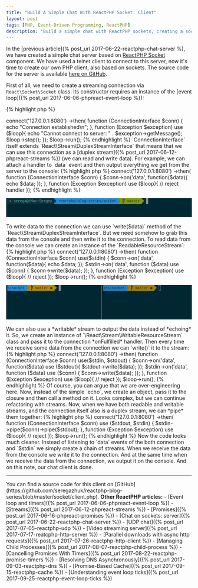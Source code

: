 ```yaml
---
title: "Build A Simple Chat With ReactPHP Socket: Client"
layout: post
tags: [PHP, Event-Driven Programming, ReactPHP]
description: "Build a simple chat with ReactPHP sockets, creating a socket client"
---
```


In the [previous article](% post_url 2017-06-22-reactphp-chat-server %), we have created a simple chat server based on [ReactPHP Socket](https://github.com/reactphp/socket) component. We have used a telnet client to connect to this server, now it's time to create our own PHP client, also based on sockets. The source code for the server is available [here on GitHub](https://github.com/seregazhuk/reactphp-blog-series/blob/master/socket/server.php).

First of all, we need to create a streaming connection via `React\Socket\Socket` class. Its constructor requires an instance of the [event loop]({% post_url 2017-06-06-phpreact-event-loop %}):

{% highlight php %}
<?php

use React\Socket\ConnectionInterface;

$loop = React\EventLoop\Factory::create();
$connector = new React\Socket\Connector($loop);
{% endhighlight %}

This class provides only a single method `connect($uri)` to connect to the server, which is listening on the specified URI. Remember that our [server]((% post_url 2017-06-22-reactphp-chat-server %)) is listening on `127.0.0.1:8080`. This method returns a [promise]({% post_url 2017-06-16-phpreact-promises %}). When this promise is fulfilled you receive an instance of the streaming connection which implements `React\Socket\ConnectionInterface`. If the promise is rejected you get an exception:

{% highlight php %}
<?php 

$loop = React\EventLoop\Factory::create();
$connector = new React\Socket\Connector($loop);

$connector
    ->connect('127.0.0.1:8080')
    ->then(
        function (ConnectionInterface $conn)  {
            echo "Connection established\n";
        },
        function (Exception $exception) use ($loop){
            echo "Cannot connect to server: " . $exception->getMessage();
            $loop->stop();
        });

$loop->run();
{% endhighlight %}

`ConnectionInterface` itself extends `React\Stream\DuplexStreamInterface` that means that we can use this connection as a [duplex stream]({% post_url 2017-06-12-phpreact-streams %}) (we can read and write data). For example, we can attach a handler to `data` event and then output everything we get from the server to the console:

{% highlight php %}
<?php 

// ...

$connector
    ->connect('127.0.0.1:8080')
    ->then(
        function (ConnectionInterface $conn)  {
            $conn->on('data', function($data){
                echo $data;
            });
        },
        function (Exception $exception) use ($loop){
            // reject handler
        });
{% endhighlight %}

<p class="">
    <img src="/assets/images/posts/reactphp/simple-chat-server-client-connect.gif" alt="cgn-edit" class="">
</p>

To write data to the connection we can use `write($data)` method of the `React\Stream\DuplexStreamInterface`. But we need somehow to grab this data from the console and then write it to the connection. To read data from the console we can create an instance of the `ReadableResourceStream`:

{% highlight php %}
<?php

$loop = React\EventLoop\Factory::create();
$stdin = new \React\Stream\ReadableResourceStream(STDIN, $loop);
{% endhighlight %}

And then attach a handler to the `data` event, so we can receive the input from the console and then write it to the connection:

{% highlight php %}
<?php

use React\Socket\ConnectionInterface;

$loop = React\EventLoop\Factory::create();
$connector = new React\Socket\Connector($loop);
$stdin = new \React\Stream\ReadableResourceStream(STDIN, $loop);

$connector
    ->connect('127.0.0.1:8080')
    ->then(
        function (ConnectionInterface $conn) use($stdin) {
            $conn->on('data', function($data){
                echo $data;
            });
            $stdin->on('data', function ($data) use ($conn) {
                $conn->write($data);
            });
        },
        function (Exception $exception) use ($loop){
            // reject 
        });

$loop->run();
{% endhighlight %}

<p class="">
    <img src="/assets/images/posts/reactphp/simple-chat-server-client-readable.gif" alt="cgn-edit" class="">
</p>

We can also use a *writable* stream to output the data instead of *echoing* it. So, we create an instance of `\React\Stream\WritableResourceStream` class and pass it to the connection *onFulfilled* handler. Then every time we receive some data from the connection we can `write()` it to the stream:

{% highlight php %}
<?php 

use React\Socket\ConnectionInterface;

$loop = React\EventLoop\Factory::create();

$connector = new React\Socket\Connector($loop);

$stdin = new \React\Stream\ReadableResourceStream(STDIN, $loop);
$stdout = new \React\Stream\WritableResourceStream(STDOUT, $loop);

$connector
    ->connect('127.0.0.1:8080')
    ->then(
        function (ConnectionInterface $conn) use($stdin, $stdout) {
            $conn->on('data', function($data) use ($stdout){
                $stdout->write($data);
            });
            
            $stdin->on('data', function ($data) use ($conn) {
                $conn->write($data);
            });
        },
        function (Exception $exception) use ($loop){
           // reject
        });

$loop->run();
{% endhighlight %}

Of course, you can argue that we are over-engineering here. Now, instead of the simple `echo`, we create an object, pass it to the closure and then call a method on it. Looks complex, but we can continue refactoring with streams. Now, when we have both readable and writable streams, and the connection itself also is a duplex stream, we can *pipe* them together:

{% highlight php %}
<?php

use React\Socket\ConnectionInterface;

$loop = React\EventLoop\Factory::create();
$connector = new React\Socket\Connector($loop);

$stdin = new \React\Stream\ReadableResourceStream(STDIN, $loop);
$stdout = new \React\Stream\WritableResourceStream(STDOUT, $loop);

$connector
    ->connect('127.0.0.1:8080')
    ->then(
        function (ConnectionInterface $conn) use ($stdout, $stdin) {
            $stdin->pipe($conn)->pipe($stdout);
        },
        function (Exception $exception) use ($loop){
            // reject
        });

$loop->run();
{% endhighlight %}

Now the code looks much cleaner. Instead of listening to `data` events of the both connection and `$stdin` we simply create a chain of streams. When we receive the data from the console we write it to the connection. And at the same time when we receive the data from the connection, we output it on the console. And on this note, our chat client is done.

<hr>

You can find a source code for this client on [GitHub](https://github.com/seregazhuk/reactphp-blog-series/blob/master/socket/client.php).

<strong>Other ReactPHP articles:</strong>

- [Event loop and timers]({% post_url 2017-06-06-phpreact-event-loop %})
- [Streams]({% post_url 2017-06-12-phpreact-streams %})
- [Promises]({% post_url 2017-06-16-phpreact-promises %})
- [Chat on sockets: server]({% post_url 2017-06-22-reactphp-chat-server %})
- [UDP chat]({% post_url 2017-07-05-reactphp-udp %})
- [Video streaming server]({% post_url 2017-07-17-reatcphp-http-server %})
- [Parallel downloads with async http requests]({% post_url 2017-07-26-reactphp-http-client %})
- [Managing Child Processes]({% post_url 2017-08-07-reactphp-child-process %})
- [Cancelling Promises With Timers]({% post_url 2017-08-22-reactphp-promise-timers %})
- [Resolving DNS Asynchronously]({% post_url 2017-09-03-reactphp-dns %})
- [Promise-Based Cache]({% post_url 2017-09-15-reactphp-cache %})
- [Understanding event loop ticks]({% post_url 2017-09-25-reactphp-event-loop-ticks %})
